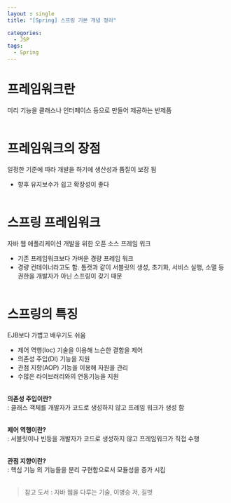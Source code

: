 ```yaml
---
layout : single
title: "[Spring] 스프링 기본 개념 정리"

categories:
  - JSP
tags:
  - Spring
---
```


# 프레임워크란

 미리 기능을 클래스나 인터페이스 등으로 만들어 제공하는 반제품<BR><BR>

# 프레임워크의 장점

 일정한 기준에 따라 개발을 하기에 생산성과 품질이 보장 됨
- 향후 유지보수가 쉽고 확장성이 좋다<BR><BR>

# 스프링 프레임워크

 자바 웹 애플리케이션 개발을 위한 오픈 소스 프레임 워크
- 기존 프레임워크보다 가벼운 경량 프레임 워크
- 경량 컨테이너라고도 함. 톰캣과 같이 서블릿의 생성, 초기화, 서비스 실행, 소멸 등 권한을 개발자가 아닌 스프링이 갖기 때문<BR><BR>

# 스프링의 특징

 EJB보다 가볍고 배우기도 쉬움
- 제어 역행(Ioc) 기술을 이용해 느슨한 결합을 제어
- 의존성 주입(DI) 기능을 지원
- 관점 지향(AOP) 기능을 이용해 자원을 관리
- 수많은 라이브러리와의 연동기능을 지원
<BR><BR>

**의존성 주입이란?**<BR>
: 클래스 객체를 개발자가 코드로 생성하지 않고 프레임 워크가 생성 함<BR><BR>

**제어 역행이란?**<BR>
: 서블릿이나 빈등을 개발자가 코드로 생성하지 않고 프레임워크가 직접 수행<BR><BR>

**관점 지향이란?**<BR>
: 핵심 기능 외 기능들을 분리 구현함으로서 모듈성을 증가 시킴<BR><BR>

> 참고 도서 : 자바 웹을 다루는 기술, 이병승 저, 길벗
